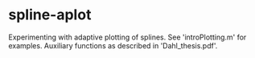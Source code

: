 # spline-aplot
Experimenting with adaptive plotting of splines. See 'introPlotting.m' for examples.
Auxiliary functions as described in 'Dahl_thesis.pdf'.
